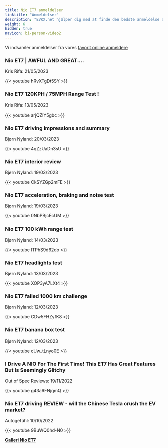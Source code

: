```yaml
---
title: Nio ET7 anmeldelser
linktitle: "Anmeldelser"
description: "EVKX.net hjælper dig med at finde den bedste anmeldelse af denne model."
weight: 6
hidden: true
navicon: bi-person-video2
---
```

Vi indsamler anmeldelser fra vores [favorit online anmeldere](../../../../../guides/evreviewers/)

<div class="container text-center shadow p-2 pe-4 mb-5 bg-body-tertiary rounded border">
<h3>Nio ET7 | AWFUL AND GREAT....</h3>
<p>Kris Rifa: 21/05/2023</p>

{{< youtube hRvXTgDt5SY >}}

</div>
<div class="container text-center shadow p-2 pe-4 mb-5 bg-body-tertiary rounded border">
<h3>Nio ET7 120KPH / 75MPH Range Test !</h3>
<p>Kris Rifa: 13/05/2023</p>

{{< youtube arjQZIY5gbc >}}

</div>
<div class="container text-center shadow p-2 pe-4 mb-5 bg-body-tertiary rounded border">
<h3>Nio ET7 driving impressions and summary</h3>
<p>Bjørn Nyland: 20/03/2023</p>

{{< youtube 4qZzUaDn3sU >}}

</div>
<div class="container text-center shadow p-2 pe-4 mb-5 bg-body-tertiary rounded border">
<h3>Nio ET7 interior review</h3>
<p>Bjørn Nyland: 19/03/2023</p>

{{< youtube CkSYZGp2mFE >}}

</div>
<div class="container text-center shadow p-2 pe-4 mb-5 bg-body-tertiary rounded border">
<h3>Nio ET7 acceleration, braking and noise test</h3>
<p>Bjørn Nyland: 19/03/2023</p>

{{< youtube 0NbPBjcEcUM >}}

</div>
<div class="container text-center shadow p-2 pe-4 mb-5 bg-body-tertiary rounded border">
<h3>Nio ET7 100 kWh range test</h3>
<p>Bjørn Nyland: 14/03/2023</p>

{{< youtube ITPhS9d62do >}}

</div>
<div class="container text-center shadow p-2 pe-4 mb-5 bg-body-tertiary rounded border">
<h3>Nio ET7 headlights test</h3>
<p>Bjørn Nyland: 13/03/2023</p>

{{< youtube XOP3yA7LXt4 >}}

</div>
<div class="container text-center shadow p-2 pe-4 mb-5 bg-body-tertiary rounded border">
<h3>Nio ET7 failed 1000 km challenge</h3>
<p>Bjørn Nyland: 12/03/2023</p>

{{< youtube CDw5FHZyfK8 >}}

</div>
<div class="container text-center shadow p-2 pe-4 mb-5 bg-body-tertiary rounded border">
<h3>Nio ET7 banana box test</h3>
<p>Bjørn Nyland: 12/03/2023</p>

{{< youtube cUw_tLnyo0E >}}

</div>
<div class="container text-center shadow p-2 pe-4 mb-5 bg-body-tertiary rounded border">
<h3>I Drive A NIO For The First Time! This ET7 Has Great Features But Is Seemingly Glitchy</h3>
<p>Out of Spec Reviews: 19/11/2022</p>

{{< youtube g43a6FNjqmQ >}}

</div>
<div class="container text-center shadow p-2 pe-4 mb-5 bg-body-tertiary rounded border">
<h3>Nio ET7 driving REVIEW - will the Chinese Tesla crush the EV market?</h3>
<p>Autogefühl: 10/10/2022</p>

{{< youtube 9BuWQ0hd-N0 >}}

</div>
<div class="mt-3 mb-3">
<a href="../gallery/" class="text-decoration-none text-black">
<strong><i class="bi-arrow-left"></i>Galleri  </strong>
</a>
<a href="../" class="text-decoration-none text-black float-end">
<strong>Nio ET7 <i class="bi-arrow-right"></i></strong>
</a>
</div>
